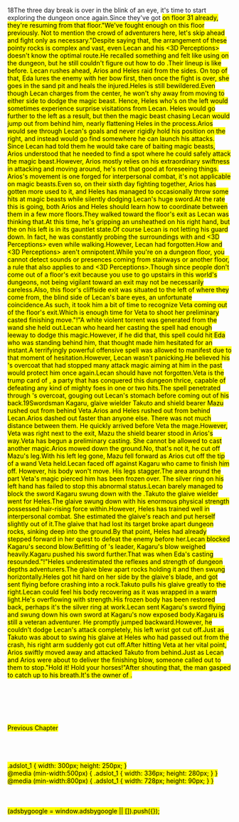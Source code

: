 <br/>
18The three day break is over in the blink of an eye, it's time to start exploring the dungeon once again.Since they've got <Mark> on floor 31 already, they're resuming from that floor."We've fought enough on this floor previously. Not to mention the crowd of adventurers here, let's skip ahead and fight only as necessary."Despite saying that, the arrangement of these pointy rocks is complex and vast, even Lecan and his <3D Perceptions> doesn't know the optimal route.He recalled something and felt like using <Appraisal> on the dungeon, but he still couldn't figure out how to do <Graph Making>.Their lineup is like before. Lecan rushes ahead, Arios and Heles raid from the sides. On top of that, Eda lures the enemy with her bow first, then once the fight is over, she goes in the sand pit and heals the injured.Heles is still bewildered.Even though Lecan charges from the center, he won't shy away from moving to either side to dodge the magic beast. Hence, Heles who's on the left would sometimes experience surprise visitations from Lecan. Heles would go further to the left as a result, but then the magic beast chasing Lecan would jump out from behind him, nearly flattening Heles in the process.Arios would see through Lecan's goals and never rigidly hold his position on the right, and instead would go find somewhere he can launch his attacks. Since Lecan had told them he would take care of baiting magic beasts, Arios understood that he needed to find a spot where he could safely attack the magic beast.However, Arios mostly relies on his extraordinary swiftness in attacking and moving around, he's not that good at foreseeing things. Arios's movement is one forged for interpersonal combat, it's not applicable on magic beasts.Even so, on their sixth day fighting together, Arios has gotten more used to it, and Heles has managed to occasionally throw some hits at magic beasts while silently dodging Lecan's huge sword.At the rate this is going, both Arios and Heles should learn how to coordinate between them in a few more floors.They walked toward the floor's exit as Lecan was thinking that.At this time, he's gripping an unsheathed <Sword of Agost> on his right hand, but the <Shield of Wolkan> on his left is in its gauntlet state.Of course Lecan is not letting his guard down. In fact, he was constantly probing the surroundings with <Life Detection> and <3D Perceptions> even while walking.However, Lecan had forgotten.How <Life Detection> and <3D Perceptions> aren't omnipotent.While you're on a dungeon floor, you cannot detect sounds or presences coming from stairways or another floor, a rule that also applies to <Life Detection> and <3D Perceptions>.Though since people don't come out of a floor's exit because you use <Warp> to go upstairs in this world's dungeons, not being vigilant toward an exit may not be necessarily careless.Also, this floor's cliffside exit was situated to the left of where they come from, the blind side of Lecan's bare eyes, an unfortunate coincidence.As such, it took him a bit of time to recognize Veta coming out of the floor's exit.Which is enough time for Veta to shoot her preliminary casted finishing move."<Ice Fang (Shiruegi)>!"A white violent torrent was generated from the wand she held out.Lecan who heard her casting the spell had enough leeway to dodge this magic.However, if he did that, this spell could hit Eda who was standing behind him, that thought made him hesitated for an instant.A terrifyingly powerful offensive spell was allowed to manifest due to that moment of hesitation.However, Lecan wasn't panicking.He believed his <Overking Bear>'s overcoat that had stopped many attack magic aiming at him in the past would protect him once again.Lecan should have not forgotten.Veta is the trump card of <Jaira>, a party that has conquered this dungeon thrice, capable of defeating any kind of mighty foes in one or two hits.The spell penetrated through <Overking Bear>'s overcoat, gouging out Lecan's stomach before coming out of his back.<TLN: Catch the latest updates and edits at Sousetsuka .com >19Swordsman Kagaru, glaive wielder Takuto and shield bearer Mazu rushed out from behind Veta.Arios and Heles rushed out from behind Lecan.Arios dashed out faster than anyone else. There was not much distance between them. He quickly arrived before Veta the mage.However, Veta was right next to the exit, Mazu the shield bearer stood in Arios's way.Veta has begun a preliminary casting. She cannot be allowed to cast another magic.Arios mowed down the ground.No, that's not it, he cut off Mazu's leg.With his left leg gone, Mazu fell forward as Arios cut off the tip of a wand Veta held.Lecan faced off against Kagaru who came to finish him off. However, his body won't move. His legs stagger.The area around the part Veta's magic pierced him has been frozen over. The silver ring on his left hand has failed to stop this abnormal status.Lecan barely managed to block the sword Kagaru swung down with the <Sword of Agost>.Takuto the glaive wielder went for Heles.The glaive swung down with his enormous physical strength possessed hair-rising force within.However, Heles has trained well in interpersonal combat. She estimated the glaive's reach and put herself slightly out of it.The glaive that had lost its target broke apart dungeon rocks, sinking deep into the ground.By that point, Heles had already stepped forward in her quest to defeat the enemy before her.Lecan blocked Kagaru's second blow.Befitting of <Jaira>'s leader, Kagaru's blow weighed heavily.Kagaru pushed his sword further.That was when Eda's casting resounded."<Recovery>!"Heles underestimated the reflexes and strength of dungeon depths adventurers.The glaive blew apart rocks holding it and then swung horizontally.Heles got hit hard on her side by the glaive's blade, and got sent flying before crashing into a rock.Takuto pulls his glaive greatly to the right.Lecan could feel his body recovering as it was wrapped in a warm light.He's overflowing with strength.His frozen body has been restored back, perhaps it's the silver ring at work.Lecan sent Kagaru's sword flying and swung down his own sword at Kagaru's now exposed body.Kagaru is still a veteran adventurer. He promptly jumped backward.However, he couldn't dodge Lecan's attack completely, his left wrist got cut off.Just as Takuto was about to swing his glaive at Heles who had passed out from the crash, his right arm suddenly got cut off.After hitting Veta at her vital point, Arios swiftly moved away and attacked Takuto from behind.Just as Lecan and Arios were about to deliver the finishing blow, someone called out to them to stop."Hold it! Hold your horses!"After shouting that, the man gasped to catch up to his breath.It's the owner of <Jade's Restaurant>.<br/>
<br/>
<br/>
<br/>
<br/>
<br/>
<br/>
Previous Chapter<br/>
<br/>
<br/>
<br/>
<br/>
.adslot_1 { width: 300px; height: 250px; }<br/>
@media (min-width:500px) { .adslot_1 { width: 336px; height: 280px; } }<br/>
@media (min-width:800px) { .adslot_1 { width: 728px; height: 90px; } }<br/>
<br/>
<br/>
<br/>
(adsbygoogle = window.adsbygoogle || []).push({});<br/>
<br/>
<br/>
<br/>
<br/>
